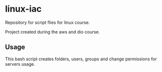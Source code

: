 # linux-iac
Repository for script flies for linux course.

Project created during the aws and dio course.

## Usage

This bash script creates folders, users, groups and change permissions for servers usage.
